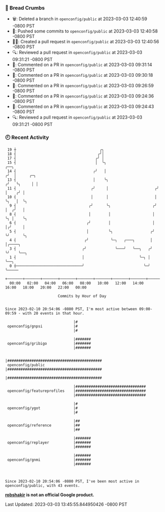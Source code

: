 ### 🍞 Bread Crumbs

 * 🗑: Deleted a branch in `openconfig/public` at 2023-03-03 12:40:59 -0800 PST
 * 🚢: Pushed some commits to `openconfig/public` at 2023-03-03 12:40:58 -0800 PST
 * ✍🏼: Created a pull request in `openconfig/public` at 2023-03-03 12:40:56 -0800 PST
 * 🔍: Reviewed a pull request in  `openconfig/public` at 2023-03-03 09:31:21 -0800 PST
 * 💬: Commented on a PR in  `openconfig/public` at 2023-03-03 09:31:14 -0800 PST
 * 💬: Commented on a PR in  `openconfig/public` at 2023-03-03 09:30:18 -0800 PST
 * 💬: Commented on a PR in  `openconfig/public` at 2023-03-03 09:26:59 -0800 PST
 * 💬: Commented on a PR in  `openconfig/public` at 2023-03-03 09:24:36 -0800 PST
 * 💬: Commented on a PR in  `openconfig/public` at 2023-03-03 09:24:43 -0800 PST
 * 🔍: Reviewed a pull request in  `openconfig/public` at 2023-03-03 09:31:21 -0800 PST

### 🕘 Recent Activity
```
 19 ┼                                      ╭╮
 18 ┤                                     ╭╯│
 17 ┤                                    ╭╯ │
 15 ┤                                    │  ╰╮                         ╭──╮
 14 ┤                                   ╭╯   │                        ╭╯  │      ╭─╮
 13 ┤                                   │    ╰╮                      ╭╯   ╰╮     │ │
 11 ┤                                  ╭╯     │                     ╭╯     │    ╭╯ │
 10 ┤                                  │      │                     │      ╰╮   │  ╰╮
  9 ┤                                 ╭╯      ╰╮                   ╭╯       │  ╭╯   │
  8 ┤                                 │        │                   │        ╰╮ │    ╰╮
  6 ┤                                ╭╯        │                   │         │╭╯     │
  5 ┤                                │         ╰╮                 ╭╯         ╰╯      ╰╮
  4 ┤                               ╭╯          ╰─╮   ╭───╮       │                   │╭────╮
  3 ┤                              ╭╯             ╰───╯   ╰──╮   ╭╯                   ╰╯    ╰──╮
  1 ┤                              │                         ╰─╮ │                             ╰──╮
  0 ┼──────────────────────────────╯                           ╰─╯                                ╰─────
    +───────+───────+───────+───────+───────+───────+───────+───────+───────+───────+───────+───────+────
  00:00   02:00   04:00   06:00   08:00   10:00   12:00   14:00   16:00   18:00   20:00   22:00   00:00   

						Commits by Hour of Day


Since 2023-02-10 20:54:06 -0800 PST, I'm most active between 09:00-09:59 - with 20 events in that hour.

```



```
                               |#
 openconfig/gnpsi              |#
                               |#

                               |#######
 openconfig/gribigo            |#######
                               |#######

                               |###########################################
 openconfig/public             |###########################################
                               |###########################################

                               |################################
 openconfig/featureprofiles    |################################
                               |################################

                               |#
 openconfig/ygot               |#
                               |#

                               |##
 openconfig/reference          |##
                               |##

                               |#######
 openconfig/replayer           |#######
                               |#######

                               |#######
 openconfig/gnmi               |#######
                               |#######



Since 2023-02-10 20:54:06 -0800 PST, I've been most active in openconfig/public, with 43 events.

```
**[robshakir](mailto:robjs@google.com) is not an official Google product.**  


Last Updated: 2023-03-03 13:45:55.844950426 -0800 PST
